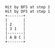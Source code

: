     Hit by BFS at step 1
    Hit by DFS at step 1
    +-------+
    |       |
    | 2     |
    | 3 1   |
    |-------|
    | A B C |
    +-------+